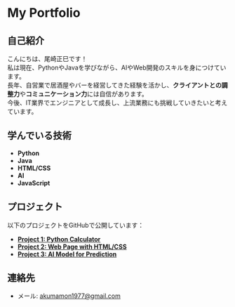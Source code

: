 # My Portfolio

## 自己紹介
こんにちは、尾崎正巳です！  
私は現在、PythonやJavaを学びながら、AIやWeb開発のスキルを身につけています。  
長年、自営業で居酒屋やバーを経営してきた経験を活かし、**クライアントとの調整力**や**コミュニケーション力**には自信があります。  
今後、IT業界でエンジニアとして成長し、上流業務にも挑戦していきたいと考えています。

## 学んでいる技術
- **Python**
- **Java**
- **HTML/CSS**
- **AI**
- **JavaScript**

## プロジェクト
以下のプロジェクトをGitHubで公開しています：

- **[Project 1: Python Calculator](#)**  
- **[Project 2: Web Page with HTML/CSS](#)**  
- **[Project 3: AI Model for Prediction](#)**  

## 連絡先
- メール: akumamon1977@gmail.com
